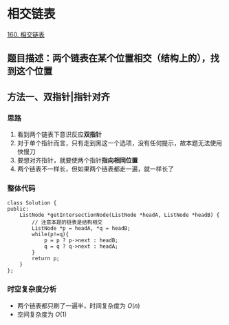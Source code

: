 # 相交链表

[160. 相交链表](https://leetcode.cn/problems/intersection-of-two-linked-lists/description/)

## 题目描述：两个链表在某个位置相交（结构上的），找到这个位置

## 方法一、双指针|指针对齐

### 思路
1. 看到两个链表下意识反应**双指针**
2. 对于单个指针而言，只有走到黑这一个选项，没有任何提示，故本题无法使用快慢刀
3. 要想对齐指针，就要使两个指针**指向相同位置**
4. 两个链表不一样长，但如果两个链表都走一遍，就一样长了

### 整体代码
```
class Solution {
public:
    ListNode *getIntersectionNode(ListNode *headA, ListNode *headB) {
        // 注意本题的链表是结构相交
        ListNode *p = headA, *q = headB;
        while(p!=q){
            p = p ? p->next : headB;
            q = q ? q->next : headA;
        }
        return p;
    }
};
```

### 时空复杂度分析
* 两个链表都只刷了一遍半，时间复杂度为 $O(n)$
* 空间复杂度为 $O(1)$
